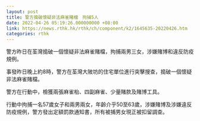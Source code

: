 ```yaml
---
layout: post
title: 警方搗破懷疑非法麻雀賭檔　拘捕5人
date: 2022-04-26 05:19:26.000000000 +08:00
link: https://news.rthk.hk/rthk/ch/component/k2/1645635-20220426.htm
categories: rthk
---
```


警方昨日在荃灣搗破一個懷疑非法麻雀賭檔，拘捕兩男三女，涉嫌賭博和違反防疫規例。

事發昨日晚上約8時，警方在荃灣大陂坊的住宅單位進行突擊搜查，搗破一個懷疑非法麻雀賭檔。

警方在行動中，檢獲兩張麻雀枱、四副麻雀、少量賭款及賭博工具。

行動中拘捕一名57歲女子和兩男兩女，年齡介乎50至63歲，涉嫌賭博及涉嫌違反防疫規例，警方發出定額罰款通知書，所有被捕男女現正被扣留調查。
